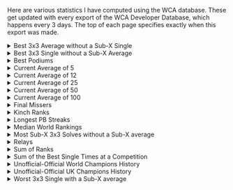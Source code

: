 Here are various statistics I have computed using the WCA database. These get updated with every export of the WCA Developer Database, which happens every 3 days. The top of each page specifies exactly when this export was made.

<details>
<summary>Best 3x3 Average without a Sub-X Single</summary>
<ul>
<li><a href="bestaveragewithoutsubxsingle/sub5.html">Sub-5</a></li>
<li><a href="bestaveragewithoutsubxsingle/sub6.html">Sub-6</a></li>
<li><a href="bestaveragewithoutsubxsingle/sub7.html">Sub-7</a></li>
<li><a href="bestaveragewithoutsubxsingle/sub8.html">Sub-8</a></li>
<li><a href="bestaveragewithoutsubxsingle/sub9.html">Sub-9</a></li>
<li><a href="bestaveragewithoutsubxsingle/sub10.html">Sub-10</a></li>
<li><a href="bestaveragewithoutsubxsingle/sub11.html">Sub-11</a></li>
<li><a href="bestaveragewithoutsubxsingle/sub12.html">Sub-12</a></li>
<li><a href="bestaveragewithoutsubxsingle/sub13.html">Sub-13</a></li>
<li><a href="bestaveragewithoutsubxsingle/sub14.html">Sub-14</a></li>
<li><a href="bestaveragewithoutsubxsingle/sub15.html">Sub-15</a></li>
</ul>
</details>
<details>
<summary>Best 3x3 Single without a Sub-X Average</summary>
<ul>
<li><a href="bestsinglewithoutsubxaverage/sub5.html">Sub-5</a></li>
<li><a href="bestsinglewithoutsubxaverage/sub6.html">Sub-6</a></li>
<li><a href="bestsinglewithoutsubxaverage/sub7.html">Sub-7</a></li>
<li><a href="bestsinglewithoutsubxaverage/sub8.html">Sub-8</a></li>
<li><a href="bestsinglewithoutsubxaverage/sub9.html">Sub-9</a></li>
<li><a href="bestsinglewithoutsubxaverage/sub10.html">Sub-10</a></li>
<li><a href="bestsinglewithoutsubxaverage/sub11.html">Sub-11</a></li>
<li><a href="bestsinglewithoutsubxaverage/sub12.html">Sub-12</a></li>
<li><a href="bestsinglewithoutsubxaverage/sub13.html">Sub-13</a></li>
<li><a href="bestsinglewithoutsubxaverage/sub14.html">Sub-14</a></li>
<li><a href="bestsinglewithoutsubxaverage/sub15.html">Sub-15</a></li>
</ul>
</details>
<details>
  <summary>Best Podiums</summary>
<ul>
<li><a href="bestpodiums/333.html">3x3</a></li>
<li><a href="bestpodiums/222.html">2x2</a></li>
<li><a href="bestpodiums/444.html">4x4</a></li>
<li><a href="bestpodiums/555.html">5x5</a></li>
<li><a href="bestpodiums/666.html">6x6</a></li>
<li><a href="bestpodiums/777.html">7x7</a></li>
<li><a href="bestpodiums/333bf.html">3BLD</a></li>
<li><a href="bestpodiums/333fm.html">FMC</a></li>
<li><a href="bestpodiums/333oh.html">OH</a></li>
<li><a href="bestpodiums/333ft.html">Feet</a></li>
<li><a href="bestpodiums/clock.html">Clock</a></li>
<li><a href="bestpodiums/minx.html">Megaminx</a></li>
<li><a href="bestpodiums/pyram.html">Pyraminx</a></li>
<li><a href="bestpodiums/skewb.html">Skewb</a></li>
<li><a href="bestpodiums/sq1.html">Square-1</a></li>
<li><a href="bestpodiums/444bf.html">4BLD</a></li>
<li><a href="bestpodiums/555bf.html">5BLD</a></li>
<li><a href="bestpodiums/333mbf.html">MBLD</a></li>
</ul>
</details>
<details>
  <summary>Current Average of 5</summary>
<ul>
<li><a href="currentao5/333.html">3x3</a></li>
<li><a href="currentao5/222.html">2x2</a></li>
<li><a href="currentao5/444.html">4x4</a></li>
<li><a href="currentao5/555.html">5x5</a></li>
<li><a href="currentao5/666.html">6x6</a></li>
<li><a href="currentao5/777.html">7x7</a></li>
<li><a href="currentao5/333bf.html">3BLD</a></li>
<li><a href="currentao5/333fm.html">FMC</a></li>
<li><a href="currentao5/333oh.html">OH</a></li>
<li><a href="currentao5/333ft.html">Feet</a></li>
<li><a href="currentao5/clock.html">Clock</a></li>
<li><a href="currentao5/minx.html">Megaminx</a></li>
<li><a href="currentao5/pyram.html">Pyraminx</a></li>
<li><a href="currentao5/skewb.html">Skewb</a></li>
<li><a href="currentao5/sq1.html">Square-1</a></li>
<li><a href="currentao5/444bf.html">4BLD</a></li>
<li><a href="currentao5/555bf.html">5BLD</a></li>
</ul>
</details>
<details>
  <summary>Current Average of 12</summary>
<ul>
<li><a href="currentao12/333.html">3x3</a></li>
<li><a href="currentao12/222.html">2x2</a></li>
<li><a href="currentao12/444.html">4x4</a></li>
<li><a href="currentao12/555.html">5x5</a></li>
<li><a href="currentao12/666.html">6x6</a></li>
<li><a href="currentao12/777.html">7x7</a></li>
<li><a href="currentao12/333bf.html">3BLD</a></li>
<li><a href="currentao12/333fm.html">FMC</a></li>
<li><a href="currentao12/333oh.html">OH</a></li>
<li><a href="currentao12/333ft.html">Feet</a></li>
<li><a href="currentao12/clock.html">Clock</a></li>
<li><a href="currentao12/minx.html">Megaminx</a></li>
<li><a href="currentao12/pyram.html">Pyraminx</a></li>
<li><a href="currentao12/skewb.html">Skewb</a></li>
<li><a href="currentao12/sq1.html">Square-1</a></li>
<li><a href="currentao12/444bf.html">4BLD</a></li>
<li><a href="currentao12/555bf.html">5BLD</a></li>
</ul>
</details>
<details>
  <summary>Current Average of 25</summary>
<ul>
<li><a href="currentao25/333.html">3x3</a></li>
<li><a href="currentao25/222.html">2x2</a></li>
<li><a href="currentao25/444.html">4x4</a></li>
<li><a href="currentao25/555.html">5x5</a></li>
<li><a href="currentao25/666.html">6x6</a></li>
<li><a href="currentao25/777.html">7x7</a></li>
<li><a href="currentao25/333bf.html">3BLD</a></li>
<li><a href="currentao25/333fm.html">FMC</a></li>
<li><a href="currentao25/333oh.html">OH</a></li>
<li><a href="currentao25/333ft.html">Feet</a></li>
<li><a href="currentao25/clock.html">Clock</a></li>
<li><a href="currentao25/minx.html">Megaminx</a></li>
<li><a href="currentao25/pyram.html">Pyraminx</a></li>
<li><a href="currentao25/skewb.html">Skewb</a></li>
<li><a href="currentao25/sq1.html">Square-1</a></li>
<li><a href="currentao25/444bf.html">4BLD</a></li>
<li><a href="currentao25/555bf.html">5BLD</a></li>
</ul>
</details>
<details>
  <summary>Current Average of 50</summary>
<ul>
<li><a href="currentao50/333.html">3x3</a></li>
<li><a href="currentao50/222.html">2x2</a></li>
<li><a href="currentao50/444.html">4x4</a></li>
<li><a href="currentao50/555.html">5x5</a></li>
<li><a href="currentao50/666.html">6x6</a></li>
<li><a href="currentao50/777.html">7x7</a></li>
<li><a href="currentao50/333bf.html">3BLD</a></li>
<li><a href="currentao50/333fm.html">FMC</a></li>
<li><a href="currentao50/333oh.html">OH</a></li>
<li><a href="currentao50/333ft.html">Feet</a></li>
<li><a href="currentao50/clock.html">Clock</a></li>
<li><a href="currentao50/minx.html">Megaminx</a></li>
<li><a href="currentao50/pyram.html">Pyraminx</a></li>
<li><a href="currentao50/skewb.html">Skewb</a></li>
<li><a href="currentao50/sq1.html">Square-1</a></li>
<li><a href="currentao50/444bf.html">4BLD</a></li>
<li><a href="currentao50/555bf.html">5BLD</a></li>
</ul>
</details>
<details>
  <summary>Current Average of 100</summary>
<ul>
<li><a href="currentao100/333.html">3x3</a></li>
<li><a href="currentao100/222.html">2x2</a></li>
<li><a href="currentao100/444.html">4x4</a></li>
<li><a href="currentao100/555.html">5x5</a></li>
<li><a href="currentao100/666.html">6x6</a></li>
<li><a href="currentao100/777.html">7x7</a></li>
<li><a href="currentao100/333bf.html">3BLD</a></li>
<li><a href="currentao100/333fm.html">FMC</a></li>
<li><a href="currentao100/333oh.html">OH</a></li>
<li><a href="currentao100/333ft.html">Feet</a></li>
<li><a href="currentao100/clock.html">Clock</a></li>
<li><a href="currentao100/minx.html">Megaminx</a></li>
<li><a href="currentao100/pyram.html">Pyraminx</a></li>
<li><a href="currentao100/skewb.html">Skewb</a></li>
<li><a href="currentao100/sq1.html">Square-1</a></li>
<li><a href="currentao100/444bf.html">4BLD</a></li>
<li><a href="currentao100/555bf.html">5BLD</a></li>
</ul>
</details>
<details>
  <summary>Final Missers</summary>
  Best results in a round preceding a final that did not result in the competitor proceeding to said final.
<ul>
<li><a href="finalmissers/333.html">3x3</a></li>
<li><a href="finalmissers/222.html">2x2</a></li>
<li><a href="finalmissers/444.html">4x4</a></li>
<li><a href="finalmissers/555.html">5x5</a></li>
<li><a href="finalmissers/666.html">6x6</a></li>
<li><a href="finalmissers/777.html">7x7</a></li>
<li><a href="finalmissers/333bf.html">3BLD</a></li>
<li><a href="finalmissers/333fm.html">FMC</a></li>
<li><a href="finalmissers/333oh.html">OH</a></li>
<li><a href="finalmissers/333ft.html">Feet</a></li>
<li><a href="finalmissers/clock.html">Clock</a></li>
<li><a href="finalmissers/minx.html">Megaminx</a></li>
<li><a href="finalmissers/pyram.html">Pyraminx</a></li>
<li><a href="finalmissers/skewb.html">Skewb</a></li>
<li><a href="finalmissers/sq1.html">Square-1</a></li>
<li><a href="finalmissers/444bf.html">4BLD</a></li>
<li><a href="finalmissers/555bf.html">5BLD</a></li>
<li><a href="finalmissers/333mbf.html">MBLD</a></li>
</ul>
</details>
<details>
  <summary>Kinch Ranks</summary>
<ul>
<li><a href="kinch/WorldKinch.html">World Kinch</a></li>
<li><a href="kinch/ContinentKinch.html">Continental Kinch</a></li>
<li><a href="kinch/CountryKinch.html">National Kinch</a></li>
<li><a href="kinch/nopod.html">Without a Podium</a></li>
<li><a href="kinch/nowin.html">Without a Win</a></li>
<li><a href="kinch/nonr.html">Without an NR</a></li>
<li><a href="kinch/nowc.html">Without a CR</a></li>
<li><a href="kinch/nowr.html">Without a WR</a></li>
</ul>
</details>
<details>
  <summary>Longest PB Streaks</summary>
<ul>
<li><a href="pbstreaks/pb_streak.html">All competitions</a></li>
<li><a href="pbstreaks/pb_streak_exfmc.html">Excluding FMC-Only comps</a></li>
<li><a href="pbstreaks/pb_streak_exfmcbld.html">Excluding FMC-and-BLD-Only comps</a></li>
</ul>
</details>
<details>
  <summary>Median World Rankings</summary>
<ul>
<li><a href="median/333.html">3x3</a></li>
<li><a href="median/222.html">2x2</a></li>
<li><a href="median/444.html">4x4</a></li>
<li><a href="median/555.html">5x5</a></li>
<li><a href="median/666.html">6x6</a></li>
<li><a href="median/777.html">7x7</a></li>
<li><a href="median/333bf.html">3BLD</a></li>
<li><a href="median/333fm.html">FMC</a></li>
<li><a href="median/333oh.html">OH</a></li>
<li><a href="median/333ft.html">Feet</a></li>
<li><a href="median/clock.html">Clock</a></li>
<li><a href="median/minx.html">Megaminx</a></li>
<li><a href="median/pyram.html">Pyraminx</a></li>
<li><a href="median/skewb.html">Skewb</a></li>
<li><a href="median/sq1.html">Square-1</a></li>
<li><a href="median/444bf.html">4BLD</a></li>
<li><a href="median/555bf.html">5BLD</a></li>
<li><a href="median/333mbf.html">MBLD</a></li>
</ul>
</details>
<details>
  <summary>Most Sub-X 3x3 Solves without a Sub-X average</summary>
<ul>
<li><a href="mostsubxsinglewithoutsubxaverage/6.html">Sub-6</a></li>
<li><a href="mostsubxsinglewithoutsubxaverage/7.html">Sub-7</a></li>
<li><a href="mostsubxsinglewithoutsubxaverage/8.html">Sub-8</a></li>
<li><a href="mostsubxsinglewithoutsubxaverage/9.html">Sub-9</a></li>
<li><a href="mostsubxsinglewithoutsubxaverage/10.html">Sub-10</a></li>
<li><a href="mostsubxsinglewithoutsubxaverage/11.html">Sub-11</a></li>
<li><a href="mostsubxsinglewithoutsubxaverage/12.html">Sub-12</a></li>
<li><a href="mostsubxsinglewithoutsubxaverage/13.html">Sub-13</a></li>
<li><a href="mostsubxsinglewithoutsubxaverage/14.html">Sub-14</a></li>
<li><a href="mostsubxsinglewithoutsubxaverage/15.html">Sub-15</a></li>
</ul>
</details>
<details>
  <summary>Relays</summary>
<i>Using PB single times</i>
<ul>
<li><a href="relays/all_events_relay.html">All Events (excl. MBLD & FMC)</a></li>
<li><a href="relays/guildford.html">Guildford</a></li>
<li><a href="relays/mini_guildford.html">Mini-Guildford</a></li>
<li><a href="relays/234.html">2-3-4 Relay</a></li>
<li><a href="relays/2345.html">2-3-4-5 Relay</a></li>
<li><a href="relays/23456.html">2-3-4-5-6 Relay</a></li>
<li><a href="relays/234567.html">2-3-4-5-6-7 Relay</a></li>
<li><a href="relays/333eventsnofeet.html">3x3 OH BLD Relay</a></li>
<li><a href="relays/333events.html">All 3x3 Events (3x3,3BLD,OH,Feet)</a></li>
<li><a href="relays/bld.html">3BLD, 4BLD and 5BLD</a></li>
<li><a href="relays/side.html">Side Events (Clock, Mega, Pyra, Skewb, SQ-1)</a></li>
<li><a href="relays/fast.html">Fast Events (2x2, Pyra, Skewb)</a></li>
</ul>
<i>Any requests, let me know!</i>
</details>
<details>
<summary>Sum of Ranks</summary>
<ul>
<li><a href="sor/single.html">Single</a> - <a href="sor/average.html">Average</a> - <a href="sor/combined.html">Combined</a></li>
<li>Without a Podium: <a href="sor/nopodsingle.html">Single</a> - <a href="sor/nopodaverage.html">Average</a> - <a href="sor/nopodcombined.html">Combined</a></li>
<li>Without a Win: <a href="sor/nowinsingle.html">Single</a> - <a href="sor/nowinaverage.html">Average</a> - <a href="sor/nowincombined.html">Combined</a></li>
<li>Without an NR: <a href="sor/nonrsingle.html">Single</a> - <a href="sor/nonraverage.html">Average</a> - <a href="sor/nonrcombined.html">Combined</a></li>
<li>Without a CR: <a href="sor/nocrsingle.html">Single</a> - <a href="sor/nocraverage.html">Average</a> - <a href="sor/nocrcombined.html">Combined</a></li>
<li>Without a WR: <a href="sor/nowrsingle.html">Single</a> - <a href="sor/nowraverage.html">Average</a> - <a href="sor/nowrcombined.html">Combined</a></li>
</ul>
</details>
<details>
  <summary>Sum of the Best Single Times at a Competition</summary>
<i>(excluding FMC and MBLD)</i>
<ul>
<li><a href="sumbesttime/all.html">All Events</a></li>
<li><a href="sumbesttime/ex45bf.html">Excluding BigBLD</a></li>
</ul>
</details>
<details>
  <summary>Unofficial-Official World Champions History</summary>
<ul>
<li><a href="uowc/333.html">3x3</a></li>
<li><a href="uowc/222.html">2x2</a></li>
<li><a href="uowc/444.html">4x4</a></li>
<li><a href="uowc/555.html">5x5</a></li>
<li><a href="uowc/666.html">6x6</a></li>
<li><a href="uowc/777.html">7x7</a></li>
<li><a href="uowc/333bf.html">3BLD</a></li>
<li><a href="uowc/333fm.html">FMC</a></li>
<li><a href="uowc/333oh.html">OH</a></li>
<li><a href="uowc/333ft.html">Feet</a></li>
<li><a href="uowc/clock.html">Clock</a></li>
<li><a href="uowc/minx.html">Megaminx</a></li>
<li><a href="uowc/pyram.html">Pyraminx</a></li>
<li><a href="uowc/skewb.html">Skewb</a></li>
<li><a href="uowc/sq1.html">Square-1</a></li>
<li><a href="uowc/444bf.html">4BLD</a></li>
<li><a href="uowc/555bf.html">5BLD</a></li>
<li><a href="uowc/333mbf.html">MBLD</a></li>
</ul>
</details>
<details>
  <summary>Unofficial-Official UK Champions History</summary>
Nice UK-centric Stat!
<ul>
<li><a href="uoukc/333.html">3x3</a></li>
<li><a href="uoukc/222.html">2x2</a></li>
<li><a href="uoukc/444.html">4x4</a></li>
<li><a href="uoukc/555.html">5x5</a></li>
<li><a href="uoukc/666.html">6x6</a></li>
<li><a href="uoukc/777.html">7x7</a></li>
<li><a href="uoukc/333bf.html">3BLD</a></li>
<li><a href="uoukc/333fm.html">FMC</a></li>
<li><a href="uoukc/333oh.html">OH</a></li>
<li><a href="uoukc/333ft.html">Feet</a></li>
<li><a href="uoukc/clock.html">Clock</a></li>
<li><a href="uoukc/minx.html">Megaminx</a></li>
<li><a href="uoukc/pyram.html">Pyraminx</a></li>
<li><a href="uoukc/skewb.html">Skewb</a></li>
<li><a href="uoukc/sq1.html">Square-1</a></li>
<li><a href="uoukc/444bf.html">4BLD</a></li>
<li><a href="uoukc/555bf.html">5BLD</a></li>
<li><a href="uoukc/333mbf.html">MBLD</a></li>
</ul>
</details>
<details>
  <summary>Worst 3x3 Single with a Sub-X average</summary>
<ul>
<li><a href="worstsinglewithsubxaverage/sub6.html">Sub-6</a></li>
<li><a href="worstsinglewithsubxaverage/sub7.html">Sub-7</a></li>
<li><a href="worstsinglewithsubxaverage/sub8.html">Sub-8</a></li>
<li><a href="worstsinglewithsubxaverage/sub9.html">Sub-9</a></li>
<li><a href="worstsinglewithsubxaverage/sub10.html">Sub-10</a></li>
<li><a href="worstsinglewithsubxaverage/sub11.html">Sub-11</a></li>
<li><a href="worstsinglewithsubxaverage/sub12.html">Sub-12</a></li>
<li><a href="worstsinglewithsubxaverage/sub13.html">Sub-13</a></li>
<li><a href="worstsinglewithsubxaverage/sub14.html">Sub-14</a></li>
<li><a href="worstsinglewithsubxaverage/sub15.html">Sub-15</a></li>

</ul>
</details>
